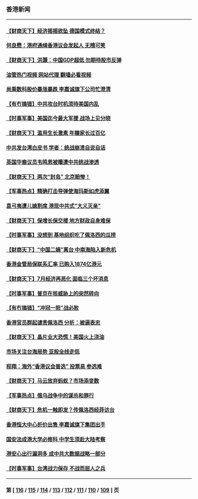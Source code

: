 ### 香港新闻
---
#### [【财商天下】经济摇摇欲坠 德国模式终结？](../../pages/ncid1349362/n13801364.md?08131645) 
#### [何良懋：港府通缉香港议会发起人 无稽可笑](../../pages/ncid1349362/n13800761.md?08131645) 
#### [【财商天下】洪灏：中国GDP超低 勿期待股市反弹](../../pages/ncid1349362/n13800467.md?08131645) 
#### [油管热门视频 网站代理 翻墙必看视频](http://209.222.30.114:81/youtube.html?08131645)
#### [尚乘数科股价暴涨暴跌 李嘉诚旗下公司忙澄清](../../pages/ncid1349362/n13800370.md?08131645) 
#### [【有冇搞错】中共攻台时机须待美国内乱](../../pages/ncid1349362/n13800361.md?08131645) 
#### [【时事军事】美国迄今最大军援 战场上见分晓](../../pages/ncid1349362/n13800397.md?08131645) 
#### [【财商天下】滥用生长激素 年赚家长过百亿](../../pages/ncid1349362/n13799887.md?08131645) 
#### [中共发台湾白皮书 学者：统战崩溃自说自话](../../pages/ncid1349362/n13799906.md?08131645) 
#### [英国华裔议员韦鸣恩被曝遭中共统战渗透](../../pages/ncid1349362/n13799344.md?08131645) 
#### [【财商天下】两次“封岛” 北京赔惨！](../../pages/ncid1349362/n13799013.md?08131645) 
#### [【军事热点】精确打击导弹使海玛斯如虎添翼](../../pages/ncid1349362/n13798351.md?08131645) 
#### [袁弓夷遭儿媳割席 港现中共式“大义灭亲”](../../pages/ncid1349362/n13798585.md?08131645) 
#### [【财商天下】保增长保交楼 地方财政自身难保](../../pages/ncid1349362/n13798346.md?08131645) 
#### [【时事军事】没想到 基地组织吃了佩洛西的瓜捞](../../pages/ncid1349362/n13797112.md?08131645) 
#### [【财商天下】“中国二姨”离台 中南海陷入新危机](../../pages/ncid1349362/n13796698.md?08131645) 
#### [香港金管局保联系汇率 已购入1874亿港元](../../pages/ncid1349362/n13796058.md?08131645) 
#### [【财商天下】7月经济再恶化 面临三个坏消息](../../pages/ncid1349362/n13795821.md?08131645) 
#### [【时事军事】普京在核威胁上的突然转向](../../pages/ncid1349362/n13795291.md?08131645) 
#### [【有冇搞错】“冲冠一怒”战必败](../../pages/ncid1349362/n13795285.md?08131645) 
#### [香港官员群起谴责佩洛西 分析：被逼表忠](../../pages/ncid1349362/n13795260.md?08131645) 
#### [【财商天下】晶片业大恐慌！美国火上浇油](../../pages/ncid1349362/n13794888.md?08131645) 
#### [市场关注台海局势 亚股全线走低](../../pages/ncid1349362/n13794444.md?08131645) 
#### [程翔：海外“香港议会普选” 投票易 参选难](../../pages/ncid1349362/n13794180.md?08131645) 
#### [【财商天下】马云放弃蚂蚁？市场添变数](../../pages/ncid1349362/n13794043.md?08131645) 
#### [【军事热点】俄乌战争中的谋杀和罪行](../../pages/ncid1349362/n13794020.md?08131645) 
#### [【财商天下】危机一触即发？传佩洛西经菲访台](../../pages/ncid1349362/n13793484.md?08131645) 
#### [香港恒大中心折价出售 李嘉诚旗下集团出手](../../pages/ncid1349362/n13793468.md?08131645) 
#### [国安法成港大学必修科 中学生须赴大陆考察](../../pages/ncid1349362/n13793389.md?08131645) 
#### [港安心出行漏洞多 成中共大数据战略一部分](../../pages/ncid1349362/n13793044.md?08131645) 
#### [【时事军事】台湾战力保存 不战而屈人之兵](../../pages/ncid1349362/n13792389.md?08131645) 

---
#### 第 [ [116](./116.md?08131645) / [115](./115.md?08131645) / [114](./114.md?08131645) / [113](./113.md?08131645) / [112](./112.md?08131645) / [111](./111.md?08131645) / [110](./110.md?08131645) / [109](./109.md?08131645) ] 页
